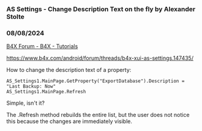 ###  AS Settings - Change Description Text on the fly by Alexander Stolte
### 08/08/2024
[B4X Forum - B4X - Tutorials](https://www.b4x.com/android/forum/threads/162452/)

<https://www.b4x.com/android/forum/threads/b4x-xui-as-settings.147435/>  
  
How to change the description text of a property:  

```B4X
AS_Settings1.MainPage.GetProperty("ExportDatabase").Description = "Last Backup: Now"  
AS_Settings1.MainPage.Refresh
```

  
  
Simple, isn't it?  
  
The .Refresh method rebuilds the entire list, but the user does not notice this because the changes are immediately visible.